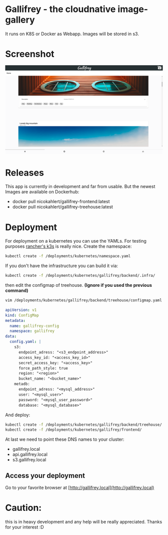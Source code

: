 # Gallifrey - the cloudnative image-gallery
It runs on K8S or Docker as Webapp. Images will be stored in s3.

# Screenshot
![webapp example screenshot](/assets/frontend.png)

# Releases
This app is currently in development and far from usable.
But the newest Images are available on Dockerhub:
- docker pull nicokahlert/gallifrey-frontend:latest
- docker pull nicokahlert/gallifrey-treehouse:latest

# Deployment
For deployment on a kubernetes you can use the YAMLs.
For testing purposes [rancher's k3s](https://k3s.io) is really nice.
Create the namespace:
```bash
kubectl create -f /deployments/kubernetes/namespace.yaml
```
If you don't have the infrastructure you can build it via:
```bash
kubectl create -f /deployments/kubernetes/gallifrey/backend/.infra/
```
then edit the configmap of treehouse.
__(Ignore if you used the previous command)__
```bash
vim /deployments/kubernetes/gallifrey/backend/treehouse/configmap.yaml
```
```yaml
apiVersion: v1
kind: ConfigMap
metadata:
  name: gallifrey-config
  namespace: gallifrey
data:
  config.yaml: |
    s3:
      endpoint_adress: "<s3_endpoint_address>"
      access_key_id: "<access_key_id>"
      secret_access_key: "<access_key>"
      force_path_style: true
      region: "<region>"
      bucket_name: "<bucket_name>"
    metadb:
      endpoint_adress: "<mysql_address>"
      user: "<mysql_user>"
      password: "<mysql_user_password>"
      database: "<mysql_database>"
```
And deploy: 
```bash
kubectl create -f /deployments/kubernetes/gallifrey/backend/treehouse/
kubectl create -f /deployments/kubernetes/gallifrey/frontend/
```
At last we need to point these DNS names to your cluster:
- gallifrey.local
- api.gallifrey.local
- s3.gallifrey.local
## Access your deployment
Go to your favorite browser at [http://gallifrey.local](http://gallifrey.local)
# Caution:
this is in heavy development and any help will be really appreciated.
Thanks for your interest :D

